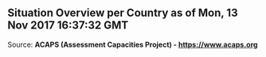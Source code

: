## Situation Overview per Country as of Mon, 13 Nov 2017 16:37:32 GMT

Source: **ACAPS (Assessment Capacities Project) - https://www.acaps.org**